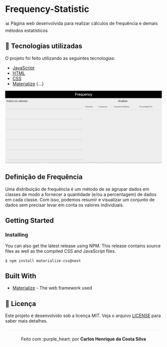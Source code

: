 # Frequency-Statistic
📊 Página web desenvolvida para realizar cálculos de frequência e demais métodos estatísticos

## :rocket: Tecnologias utilizadas 
O projeto foi feito utilizando as seguintes tecnologias:

- [JavaScript](https://www.javascript.com/)
- [HTML](https://www.w3schools.com/html/)
- [CSS](https://www.w3schools.com/css/)
- [Materialize](https://materializecss.com/)
{...}


<img src="/images/home-page.PNG">

## Definição de Frequência

Uma distribuição de frequência é um método de se agrupar dados em classes de modo a fornecer a quantidade (e/ou a percentagem) de dados em cada classe. Com isso, podemos resumir e visualizar um conjunto de dados sem precisar levar em conta os valores individuais.

## Getting Started

### Installing

You can also get the latest release using NPM. This release contains source files as well as the compiled CSS and JavaScript files.

```
$ npm install materialize-css@next
```

## Built With

* [Materialize](https://materializecss.com/) - The web framework used

## :page_facing_up: Licença 
Este projeto é desenvolvido sob a licença MIT. Veja o arquivo [LICENSE](LICENSE.md) para saber mais detalhes.

<p align="center" style="margin-top: 20px; border-top: 1px solid #eee; padding-top: 20px;">Feito com :purple_heart: por <strong> Carlos Henrique da Costa Silva </strong> </p>
